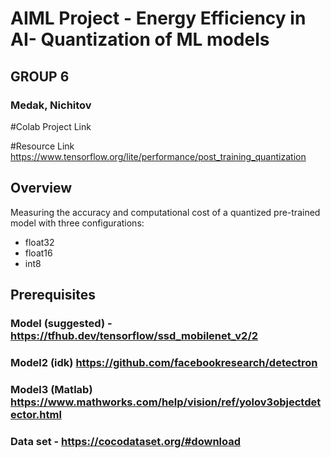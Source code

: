 
# AIML Project - Energy Efficiency in AI- Quantization of ML models
## GROUP 6
### Medak, Nichitov

#Colab Project Link

#Resource Link https://www.tensorflow.org/lite/performance/post_training_quantization


## Overview
Measuring the accuracy and computational cost of a quantized pre-trained model with three configurations:
- float32
- float16
- int8

## Prerequisites
### Model (suggested) - https://tfhub.dev/tensorflow/ssd_mobilenet_v2/2
### Model2 (idk) https://github.com/facebookresearch/detectron
### Model3 (Matlab) https://www.mathworks.com/help/vision/ref/yolov3objectdetector.html
### Data set - https://cocodataset.org/#download

